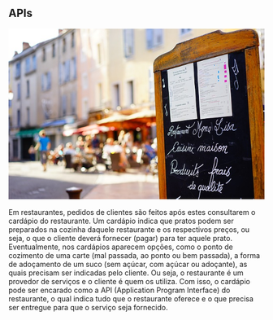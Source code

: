 ## APIs

![](/assets/apis.jpg)

Em restaurantes, pedidos de clientes são feitos após estes consultarem o cardápio do restaurante. Um cardápio indica que pratos podem ser preparados na cozinha daquele restaurante e os respectivos preços, ou seja, o que o cliente deverá fornecer (pagar) para ter aquele prato. Eventualmente, nos cardápios aparecem opções, como o ponto de cozimento de uma carte (mal passada, ao ponto ou bem passada), a forma de adoçamento de um suco (sem açúcar, com açúcar ou adoçante), as quais precisam ser indicadas pelo cliente. Ou seja, o restaurante é um provedor de serviços e o cliente é quem os utiliza. Com isso, o cardápio pode ser encarado como a API (Application Program Interface) do restaurante, o qual indica tudo que o restaurante oferece e o que precisa ser entregue para que o serviço seja fornecido.


